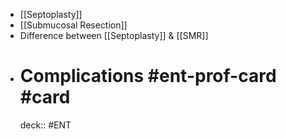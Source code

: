 - [[Septoplasty]]
- [[Submucosal Resection]]
- Difference between [[Septoplasty]] & [[SMR]]
- # Complications #ent-prof-card #card
  deck:: #ENT

